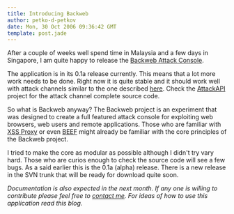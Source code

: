 ```yaml
---
title: Introducing Backweb
author: petko-d-petkov
date: Mon, 30 Oct 2006 09:36:42 GMT
template: post.jade
---
```


After a couple of weeks well spend time in Malaysia and a few days in Singapore, I am quite happy to release the [Backweb Attack Console](http://www.gnucitizen.org/backweb).

The application is in its 0.1a release currently. This means that a lot more work needs to be done. Right now it is quite stable and it should work well with attack channels similar to the one described [here](/blog/persistent-bi-directional-communication-channels). Check the [AttackAPI](/blog/attackapi) project for the attack channel complete source code.

So what is Backweb anyway? The Backweb project is an experiment that was designed to create a full featured attack console for exploiting web browsers, web users and remote applications. Those who are familiar with [XSS Proxy](http://xss-proxy.sourceforge.net/) or even [BEEF](http://www.bindshell.net/tools/beef) might already be familiar with the core principles of the Backweb project.

I tried to make the core as modular as possible although I didn't try vary hard. Those who are curios enough to check the source code will see a few bugs. As a said earlier this is the 0.1a (alpha) release. There is a new release in the SVN trunk that will be ready for download quite soon.

_Documentation is also expected in the next month. If any one is willing to contribute please feel free to [contact me](http://www.gnucitizen.org/contacts). For ideas of how to use this application read this blog._
